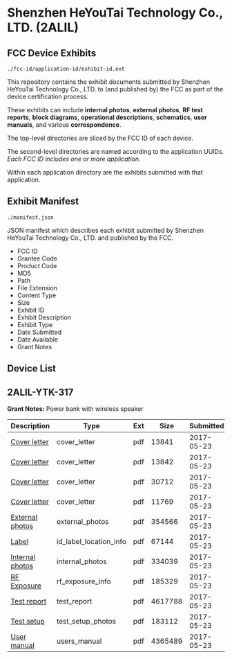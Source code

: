 # Shenzhen HeYouTai Technology Co., LTD. (2ALIL)
## FCC Device Exhibits

```
./fcc-id/application-id/exhibit-id.ext
```

This repository contains the exhibit documents submitted by Shenzhen HeYouTai Technology Co., LTD. to (and published by) the FCC as part of the device certification process.

These exhibits can include **internal photos**, **external photos**, **RF test reports**, **block diagrams**, **operational descriptions**, **schematics**, **user manuals**, and various **correspondence**.

The top-level directories are sliced by the FCC ID of each device.

The second-level directories are named according to the application UUIDs. *Each FCC ID includes one or more application.*

Within each application directory are the exhibits submitted with that application. 

## Exhibit Manifest

```
./manifest.json
```

JSON manifest which describes each exhibit submitted by Shenzhen HeYouTai Technology Co., LTD. and published by the FCC.

- FCC ID
- Grantee Code
- Product Code
- MD5
- Path
- File Extension
- Content Type
- Size
- Exhibit ID
- Exhibit Description
- Exhibit Type
- Date Submitted
- Date Available
- Grant Notes

## Device List
## 2ALIL-YTK-317
**Grant Notes:** Power bank with wireless speaker

| Description | Type | Ext | Size | Submitted | Available |
| ----------- | ---- | --- | ---- | --------- | --------- |
| [Cover letter](2ALIL-YTK-317/c5b79f4d515a88bdf7aadfd6c8b4a361/3400269.pdf) | cover_letter | pdf | 13841 | 2017-05-23 | 2017-05-23 |
| [Cover letter](2ALIL-YTK-317/c5b79f4d515a88bdf7aadfd6c8b4a361/3400270.pdf) | cover_letter | pdf | 13842 | 2017-05-23 | 2017-05-23 |
| [Cover letter](2ALIL-YTK-317/c5b79f4d515a88bdf7aadfd6c8b4a361/3400271.pdf) | cover_letter | pdf | 30712 | 2017-05-23 | 2017-05-23 |
| [Cover letter](2ALIL-YTK-317/c5b79f4d515a88bdf7aadfd6c8b4a361/3400272.pdf) | cover_letter | pdf | 11769 | 2017-05-23 | 2017-05-23 |
| [External photos](2ALIL-YTK-317/c5b79f4d515a88bdf7aadfd6c8b4a361/3400273.pdf) | external_photos | pdf | 354566 | 2017-05-23 | 2017-05-23 |
| [Label](2ALIL-YTK-317/c5b79f4d515a88bdf7aadfd6c8b4a361/3400274.pdf) | id_label_location_info | pdf | 67144 | 2017-05-23 | 2017-05-23 |
| [Internal photos](2ALIL-YTK-317/c5b79f4d515a88bdf7aadfd6c8b4a361/3400275.pdf) | internal_photos | pdf | 334039 | 2017-05-23 | 2017-05-23 |
| [RF Exposure](2ALIL-YTK-317/c5b79f4d515a88bdf7aadfd6c8b4a361/3400277.pdf) | rf_exposure_info | pdf | 185329 | 2017-05-23 | 2017-05-23 |
| [Test report](2ALIL-YTK-317/c5b79f4d515a88bdf7aadfd6c8b4a361/3400279.pdf) | test_report | pdf | 4617788 | 2017-05-23 | 2017-05-23 |
| [Test setup](2ALIL-YTK-317/c5b79f4d515a88bdf7aadfd6c8b4a361/3400280.pdf) | test_setup_photos | pdf | 183112 | 2017-05-23 | 2017-05-23 |
| [User manual](2ALIL-YTK-317/c5b79f4d515a88bdf7aadfd6c8b4a361/3400281.pdf) | users_manual | pdf | 4365489 | 2017-05-23 | 2017-05-23 |
